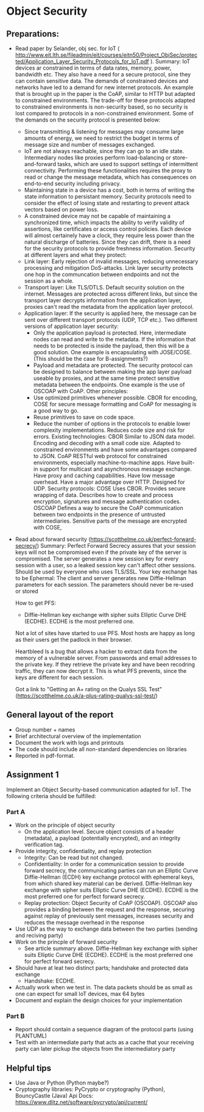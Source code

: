 # Object Security

## Preparations:
* Read paper by Selander, obj sec. for IoT ( http://www.eit.lth.se/fileadmin/eit/courses/eitn50/Project_ObjSec/protected/Application_Layer_Security_Protocols_for_IoT.pdf ).
  Summary: IoT devices ar constrained in terms of data rates, memory, power, bandwidth etc. They also have a need for a secure protocol, sine they can contain sensitive data. The demands of constrained devices and networks have led to a demand for new internet protocols. An example that is brought up in the paper is the CoAP, similar to HTTP but adapted to constrained environments. 
  The trade-off for these protocols adapted to constrained environments is non-security based, so no security is lost compared to protocols in a non-constrained environment. 
  Some of the demands on the security protocol is presented below:
    * Since transmitting & listening for messages may consume large amounts of energy, we need to restrict the budget in terms of message size and number of messages exchanged. 
    * IoT are not always reachable, since they can go to an idle state. Intermediary nodes like proxies perform load-balancing or store-and-forward tasks, which are used to support settings of intermittent connectivity. Performing these functionalities requires the proxy to read or change the message metadata, which has consequences on end-to-end security including privacy. 
    * Maintaining state in a device has a cost, both in terms of writing the state information to persistant memory. Security protocols need to consider the effect of losing state and restarting to prevent attack vectors based on power loss. 
    * A constrained device may not be capable of maintaining a synchronized time, which impacts the ability to verify validity of assertions, like certificates or access control policies. Each device will almost certainely have a clock, they require less power than the natural discharge of batteries. Since they can drift, there is a need for the security protocols to provide freshness information.
  Security at different layers and what they protect:
    * Link layer: Early rejection of invalid messages, reducing unnecessary processing and mitigation DoS-attacks. Link layer security protects one hop in the communcation between endpoints and not the session as a whole.
    * Transport layer: Like TLS/DTLS. Default security solution on the internet. Messages are protected across different links, but since the transport layer decrypts information from the application layer, proxies can't read the metadata from the application layer protocol. 
    * Application layer: If the security is applied here, the message can be sent over different transport protocols (UDP, TCP etc.). Two different versions of application layer security:
      * Only the application payload is protected. Here, intermediate nodes can read and write to the metadata. If the information that needs to be protected is inside the payload, then this will be a good solution. One example is encapsulating with JOSE/COSE. (This should be the case for B-assignments?)
      * Payload and metadata are protected. The security protocol can be designed to balance between making the app layer payload useable by proxies, and at the same time protect sensitive metadata between the endpoints. One example is the use of OSCOAP with CoAP. 
    Other principles:
      * Use optimized primitives whenever possible. CBOR for encoding, COSE for secure message formatting and CoAP for messaging is a good way to go. 
      * Reuse primitives to save on code space. 
      * Reduce the number of options in the protocols to enable lower complexity implementations. Reduces code size and risk for errors. 
  Existing technologies:
    CBOR
      Similar to JSON data model. Encoding and decoding with a small code size. Adapted to constrained environments and have some advantages compared to JSON. 
    CoAP
      RESTful web protocol for constrained environments, especially machine-to-machine apps. Have built-in support for multicast and asynchronous message exchange. Have proxy and caching capabilities. Have low message overhead. Have a major advantage over HTTP. Designed for UDP. 
  Security protocols: 
    COSE
      Uses CBOR. Provides secure wrapping of data. Describes how to create and process encryption, signatures and message authentication codes. 
    OSCOAP
      Defines a way to secure the CoAP communication between two endpoints in the presence of untrusted intermediaries. Sensitive parts of the message are encrypted with COSE,

* Read about forward security (https://scotthelme.co.uk/perfect-forward-secrecy/)
  Summary: Perfect Forward Secrecy assures that your session keys will not be compromised even if the private key of the server is compromised. The server generates a new session key for every session with a user, so a leaked session key can't affect other sessions. Should be used by everyone who uses TLS/SSL.
  Your key exchange has to be Ephermal:
    The client and server generates new Diffie-Hellman parameters for each session. The parameters should never be re-used or stored

  How to get PFS:
  * Diffie-Hellman key exchange with sipher suits Elliptic Curve DHE (ECDHE). ECDHE is the most preferred one. 

  Not a lot of sites have started to use PFS. Most hosts are happy as long as their users get the padlock in their browser. 

  Heartbleed
  Is a bug that allows a hacker to extract data from the memory of a vulnerable server. From passwords and email addresses to the private key. If they retrieve the private key and have been recodring traffic, they can now decrypt it. This is what PFS prevents, since the keys are different for each session. 

  Got a link to "Getting an A+ rating on the Qualys SSL Test" (https://scotthelme.co.uk/a-plus-rating-qualys-ssl-test/)


## General layout of the report
* Group number + names
* Brief architectural overview of the implementation
* Document the work with logs and printouts
* The code should include all non-standard dependencies on libraries
* Reported in pdf-format.

## Assignment 1
Implement an Object Security-based communication adapted for IoT. The following criteria should be fulfilled:
### Part A
* Work on the principle of object security
  * On the application level. Secure object consists of a header (metadata), a payload (potentially encrypted), and an integrity verification tag. 
* Provide integrity, confidentiality, and replay protection
  * Integrity: Can be read but not changed. 
  * Confidentiality: In order for a communication session to provide forward secrecy, the communicating parties can run an Elliptic Curve Diffie-Hellman (ECDH) key exchange protocol with ephemeral keys, from which shared key material can be derived. Diffie-Hellman key exchange with sipher suits Elliptic Curve DHE (ECDHE). ECDHE is the most preferred one for perfect forward secrecy.
  * Replay protection: Object Security of CoAP (OSCOAP). OSCOAP also provides a binding between the request and the response, securing against replay of previously sent messages, increases security and reduces the message overhead in the response
* Use UDP as the way to exchange data between the two parties (sending and reciving party)
* Work on the princple of forward security
  * See article summary above. Diffie-Hellman key exchange with sipher suits Elliptic Curve DHE (ECDHE). ECDHE is the most preferred one for perfect forward secrecy.
* Should have at leat two distinct parts; handshake and protected data exchange
  * Handshake: ECDHE. 
* Actually work when we test in. The data packets should be as small as one can expect for small IoT devices, max 64 bytes 
* Document and explain the design choices for your implementation
### Part B
* Report should contain a sequence diagram of the protocol parts (using PLANTUML)
* Test with an intermediate party that acts as a cache that your receiving party can later pickup the objects from the intermediatory party

## Helpful tips
* Use Java or Python (Python maybe?)
* Cryptography libraries: PyCrypto or cryptography (Python), BouncyCastle (Java)
  Api Docs: https://www.dlitz.net/software/pycrypto/api/current/
